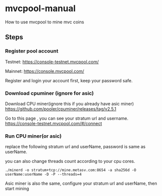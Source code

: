 # mvcpool-manual
How to use mvcpool to mine mvc coins

## Steps

### Register pool account

Testnet:
https://console-testnet.mvcpool.com/

Mainnet:
https://console.mvcpool.com/

Register and login your account first, keep your password safe.

### Download cpuminer (ignore for asic)
Download CPU miner(ignore this if you already have asic miner)
https://github.com/pooler/cpuminer/releases/tag/v2.5.1

Go to this page , you can see your stratum url and username.
https://console-testnet.mvcpool.com/#/connect

### Run CPU miner(or asic)

replace the following stratum url and userName, password is same as userName.

you can also change threads count according to your cpu cores.

```
./minerd -o stratum+tcp://mine.metasv.com:8654 -a sha256d -O userName:userName -D -P --threads=4
```

Asic miner is also the same, configure your stratum url and userName, then start mining
